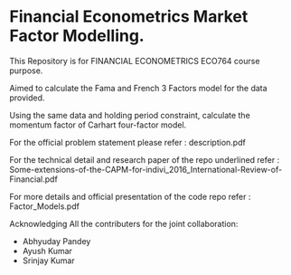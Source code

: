 # Financial Econometrics Market Factor Modelling.

This Repository is for FINANCIAL ECONOMETRICS ECO764 course purpose.

Aimed to calculate the Fama and French 3 Factors model for the data provided. 

Using the same data and holding period constraint, calculate the momentum factor of Carhart four-factor model.

For the official problem statement please refer : description.pdf 

For the technical detail and research paper of the repo underlined refer : Some-extensions-of-the-CAPM-for-indivi_2016_International-Review-of-Financial.pdf

For more details and official presentation of the code repo refer : Factor_Models.pdf

Acknowledging All the contributers for the joint collaboration:
 * Abhyuday Pandey
 * Ayush Kumar
 * Srinjay Kumar
